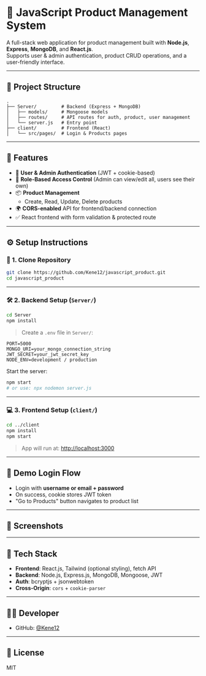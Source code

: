 # 🛒 JavaScript Product Management System

A full-stack web application for product management built with **Node.js**, **Express**, **MongoDB**, and **React.js**.  
Supports user & admin authentication, product CRUD operations, and a user-friendly interface.

---

## 📁 Project Structure

```
.
├── Server/         # Backend (Express + MongoDB)
│   ├── models/     # Mongoose models
│   ├── routes/     # API routes for auth, product, user management
│   └── server.js   # Entry point
├── client/         # Frontend (React)
│   └── src/pages/  # Login & Products pages
```

---

## 🚀 Features

- 🔐 **User & Admin Authentication** (JWT + cookie-based)
- 🧾 **Role-Based Access Control** (Admin can view/edit all, users see their own)
- 📦 **Product Management**
  - Create, Read, Update, Delete products
- 🌍 **CORS-enabled** API for frontend/backend connection
- ✅ React frontend with form validation & protected route

---

## ⚙️ Setup Instructions

### 🔧 1. Clone Repository

```bash
git clone https://github.com/Kene12/javascript_product.git
cd javascript_product
```

---

### 🛠️ 2. Backend Setup (`Server/`)

```bash
cd Server
npm install
```

> Create a `.env` file in `Server/`:

```env
PORT=5000
MONGO_URI=your_mongo_connection_string
JWT_SECRET=your_jwt_secret_key
NODE_ENV=development / production
```


Start the server:

```bash
npm start
# or use: npx nodemon server.js
```

---

### 💻 3. Frontend Setup (`client/`)

```bash
cd ../client
npm install
npm start
```

> App will run at: [http://localhost:3000](http://localhost:3000)

---

## 🧪 Demo Login Flow

- Login with **username or email + password**
- On success, cookie stores JWT token
- "Go to Products" button navigates to product list

---

## 📸 Screenshots

> 

---

## 📌 Tech Stack

- **Frontend**: React.js, Tailwind (optional styling), fetch API
- **Backend**: Node.js, Express.js, MongoDB, Mongoose, JWT
- **Auth**: bcryptjs + jsonwebtoken
- **Cross-Origin**: `cors` + `cookie-parser`

---

## 👨‍💻 Developer

- GitHub: [@Kene12](https://github.com/Kene12)

---

## 📄 License

MIT

